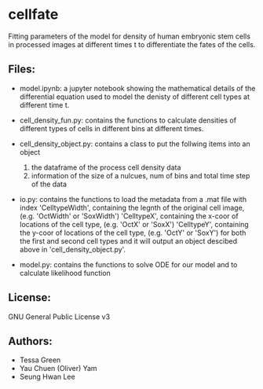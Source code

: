 # cellfate

Fitting parameters of the model for density of human embryonic stem cells in processed images at different times t to differentiate the fates of the cells.

## Files:

- model.ipynb: a jupyter notebook showing the mathematical details of the differential equation used to model the denisty of different cell types at different time t.

- cell_density_fun.py: contains the functions to calculate densities of different types of cells in different bins at different times.

- cell_density_object.py: contains a class to put the follwing items into an object 
    1) the dataframe of the process cell density data 
    2) information of the size of a nulcues, num of bins and total time step of the data

- io.py: contains the functions to load the metadata from a .mat file with index 
    'CelltypeWidth', containing the legnth of the original cell image, (e.g. 'OctWidth' or 'SoxWidth')
    'CelltypeX', containing the x-coor of locations of the cell type, (e.g. 'OctX' or 'SoxX')
    'CelltypeY', containing the y-coor of locations of the cell type, (e.g. 'OctY' or 'SoxY')
  for both the first and second cell types and it will output an object descibed above in 'cell_density_object.py'.

- model.py: contains the functions to solve ODE for our model and to calculate likelihood function

## License:

GNU General Public License v3

## Authors:

- Tessa Green
- Yau Chuen (Oliver) Yam
- Seung Hwan Lee
